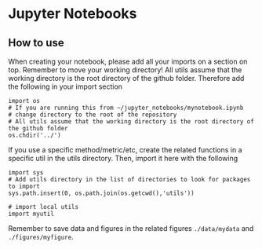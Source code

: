 # Jupyter Notebooks

## How to use
When creating your notebook, please add all your imports on a section on top.
Remember to move your working directory!
All utils assume that the working directory is the root directory of the github folder.
Therefore add the following in your import section

```
import os
# If you are running this from ~/jupyter_notebooks/mynotebook.ipynb
# change directory to the root of the repository
# All utils assume that the working directory is the root directory of the github folder
os.chdir('../')
```

If you use a specific method/metric/etc, create the related functions in a specific util in the utils directory. Then, import it here with the following

```
import sys
# Add utils directory in the list of directories to look for packages to import
sys.path.insert(0, os.path.join(os.getcwd(),'utils'))

# import local utils
import myutil
```

Remember to save data and figures in the related figures `./data/mydata` and `./figures/myfigure`.